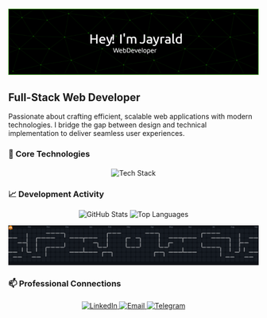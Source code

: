 ![Header Image](./github-header-image.png)

## Full-Stack Web Developer

Passionate about crafting efficient, scalable web applications with modern technologies. I bridge the gap between design and technical implementation to deliver seamless user experiences.

### 🚀 Core Technologies

<div align="center" style="margin: 20px 0;">
  <img src="https://skillicons.dev/icons?i=react,laravel,ts,nodejs,tailwind,bootstrap,js,mysql" alt="Tech Stack" height="40" />
</div>

### 📈 Development Activity

<div align="center">
  <img src="https://github-readme-stats.vercel.app/api?username=jayraldbernales&show_icons=true&theme=dark&hide_border=true&count_private=true" height="165" alt="GitHub Stats" />
  <img src="https://github-readme-stats.vercel.app/api/top-langs?username=jayraldbernales&layout=compact&theme=dark&hide_border=true" height="165" alt="Top Languages" />
</div>

![Contribution Graph](https://raw.githubusercontent.com/jayraldbernales/jayraldbernales/output/pacman-contribution-graph-dark.svg)

### 📫 Professional Connections

<div align="center" style="margin-top: 20px;">
  <a href="https://www.linkedin.com/in/jayrald-bernales-19a8bb346/" target="_blank">
    <img src="https://img.shields.io/badge/LinkedIn-0077B5?style=for-the-badge&logo=linkedin&logoColor=white" height="28" alt="LinkedIn" />
  </a>
  <a href="mailto:bernalesj28@gmail.com" target="_blank">
    <img src="https://img.shields.io/badge/Gmail-D14836?style=for-the-badge&logo=gmail&logoColor=white" height="28" alt="Email" />
  </a>
  <a href="https://t.me/JayraldBernales" target="_blank">
    <img src="https://img.shields.io/badge/Telegram-2CA5E0?style=for-the-badge&logo=telegram&logoColor=white" height="28" alt="Telegram" />
  </a>
</div>
